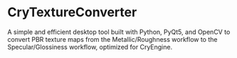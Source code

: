 # CryTextureConverter
A simple and efficient desktop tool built with Python, PyQt5, and OpenCV to convert PBR texture maps from the Metallic/Roughness workflow to the Specular/Glossiness workflow, optimized for CryEngine.
